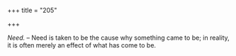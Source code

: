 +++
title = "205"

+++

*Need.* – Need is taken to be the cause why something came to be; in reality, it is often merely an effect of what has come to be.


